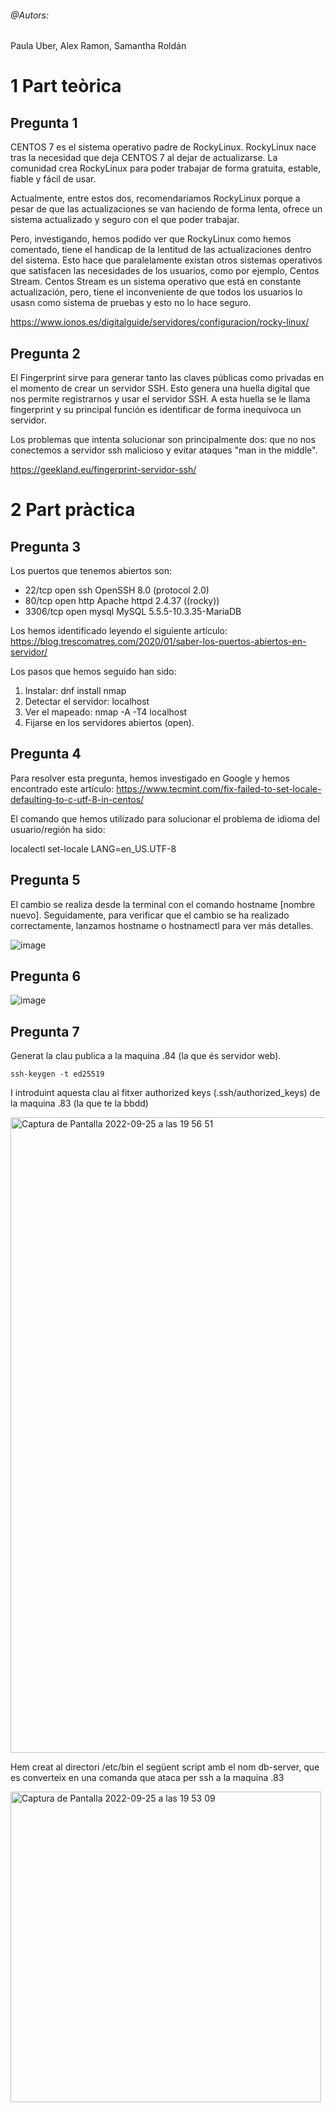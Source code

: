 ###### @Autors:
Paula Uber,
Alex Ramon,
Samantha Roldán


# 1 Part teòrica

## Pregunta 1

CENTOS 7 es el sistema operativo padre de RockyLinux. RockyLinux nace tras la necesidad que deja CENTOS 7 al dejar de actualizarse. La comunidad crea RockyLinux para poder trabajar de forma gratuita, estable, fiable y fácil de usar.

Actualmente, entre estos dos, recomendariamos RockyLinux porque a pesar de que las actualizaciones se van haciendo de forma lenta, ofrece un sistema actualizado y seguro con el que poder trabajar.

Pero, investigando, hemos podido ver que RockyLinux como hemos comentado, tiene el handicap de la lentitud de las actualizaciones dentro del sistema. Esto hace que paralelamente existan otros sistemas operativos que satisfacen las necesidades de los usuarios, como por ejemplo, Centos Stream. Centos Stream es un sistema operativo que está en constante actualización, pero, tiene el inconveniente de que todos los usuarios lo usasn como sistema de pruebas y esto no lo hace seguro.

https://www.ionos.es/digitalguide/servidores/configuracion/rocky-linux/

## Pregunta 2

El Fingerprint sirve para generar tanto las claves públicas como privadas en el momento de crear un servidor SSH. Esto genera una huella digital que nos permite registrarnos y usar el servidor SSH. A esta huella se le llama fingerprint y su principal función es identificar de forma inequívoca un servidor.

Los problemas que intenta solucionar son principalmente dos: que no nos conectemos a servidor ssh malicioso y evitar ataques "man in the middle".

https://geekland.eu/fingerprint-servidor-ssh/

# 2 Part pràctica

## Pregunta 3

Los puertos que tenemos abiertos son:
- 22/tcp   open  ssh     OpenSSH 8.0 (protocol 2.0)
- 80/tcp   open  http    Apache httpd 2.4.37 ((rocky))
- 3306/tcp open  mysql   MySQL 5.5.5-10.3.35-MariaDB

Los hemos identificado leyendo el siguiente artículo: 
https://blog.trescomatres.com/2020/01/saber-los-puertos-abiertos-en-servidor/

Los pasos que hemos seguido han sido:
1. Instalar: dnf install nmap
2. Detectar el servidor: localhost
3. Ver el mapeado: nmap -A -T4 localhost
4. Fijarse en los servidores abiertos (open).

## Pregunta 4

Para resolver esta pregunta, hemos investigado en Google y hemos encontrado este artículo:
https://www.tecmint.com/fix-failed-to-set-locale-defaulting-to-c-utf-8-in-centos/

El comando que hemos utilizado para solucionar el problema de idioma del usuario/región ha sido:

localectl set-locale LANG=en_US.UTF-8

## Pregunta 5

El cambio se realiza desde la terminal con el comando hostname [nombre nuevo]. 
Seguidamente, para verificar que el cambio se ha realizado correctamente, lanzamos hostname o hostnamectl para ver más detalles. 

![image](https://user-images.githubusercontent.com/79162978/191810208-541e4167-f4ce-4c1a-9a21-a4f56bd4fad1.png)

## Pregunta 6

![image](https://user-images.githubusercontent.com/79162978/191810819-6dbed02d-96b8-4c0b-ad3f-9440ff64a478.png)

## Pregunta 7

Generat la clau publica a la maquina .84 (la que és servidor web).

``` ssh-keygen -t ed25519 ```

I introduint aquesta clau al fitxer authorized keys (.ssh/authorized_keys) de la maquina .83 (la que te la bbdd)

<img width="1017" alt="Captura de Pantalla 2022-09-25 a las 19 56 51" src="https://user-images.githubusercontent.com/38278207/192158036-8be3e3f4-02bc-4b59-b065-17e32c5f3410.png">


Hem creat al directori /etc/bin el següent script amb el nom db-server, que es converteix en una comanda que ataca per ssh a la maquina .83 

<img width="497" alt="Captura de Pantalla 2022-09-25 a las 19 53 09" src="https://user-images.githubusercontent.com/38278207/192157844-d2548e98-11b7-481c-934e-cd6cd4c88822.png">


